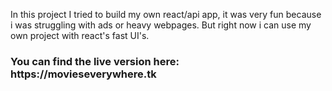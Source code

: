 <p> In this project I tried to build my own react/api app, it was very fun because i was struggling with ads or heavy webpages. But right now i can use my own project with react's fast UI's. <br></p>

<h3> You can find the live version here: https://movieseverywhere.tk </h3>
